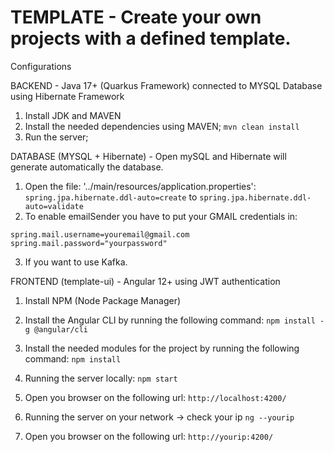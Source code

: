 # TEMPLATE - Create your own projects with a defined template.

Configurations

BACKEND - Java 17+ (Quarkus Framework) connected to MYSQL Database using Hibernate Framework
1. Install JDK and MAVEN
2. Install the needed dependencies using MAVEN;
``` mvn clean install ```
3. Run the server;

DATABASE (MYSQL + Hibernate) - Open mySQL and Hibernate will generate automatically the database.
1. Open the file: '../main/resources/application.properties':
```spring.jpa.hibernate.ddl-auto=create``` to ```spring.jpa.hibernate.ddl-auto=validate```
2. To enable emailSender you have to put your GMAIL credentials in:
```
spring.mail.username=youremail@gmail.com
spring.mail.password="yourpassword"
```
3. If you want to use Kafka.

FRONTEND (template-ui) - Angular 12+ using JWT authentication
1. Install NPM (Node Package Manager)
2. Install the Angular CLI by running the following command:
```npm install -g @angular/cli```
3. Install the needed modules for the project by running the following command:
```npm install```
4. Running the server locally:
```npm start```
5. Open you browser on the following url:
```http://localhost:4200/```

6. Running the server on your network -> check your ip
```ng --yourip```
7. Open you browser on the following url:
```http://yourip:4200/```

